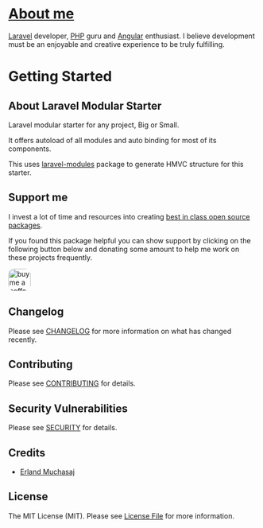 # [About me](https://erlandmuchasaj.tech)

[Laravel](https://laravel.com/) developer, [PHP](https://www.php.net/) guru and [Angular](https://angular.io/) 
enthusiast. I believe development must be an enjoyable and creative experience to be truly fulfilling.

# Getting Started

## About Laravel Modular Starter 
Laravel modular starter for any project, Big or Small. 

It offers autoload of all modules and auto binding for most of its components. 

This uses [laravel-modules](https://github.com/erlandmuchasaj/laravel-modules) package to generate HMVC structure for this starter.

## Support me

I invest a lot of time and resources into creating [best in class open source packages](https://github.com/erlandmuchasaj?tab=repositories).

If you found this package helpful you can show support by clicking on the following button below and donating some amount to help me work on these projects frequently.

<a href="https://www.buymeacoffee.com/erland" target="_blank">
    <img src="https://www.buymeacoffee.com/assets/img/guidelines/download-assets-2.svg" style="height: 45px; border-radius: 12px" alt="buy me a coffee"/>
</a>

## Changelog

Please see [CHANGELOG](CHANGELOG.md) for more information on what has changed recently.

## Contributing

Please see [CONTRIBUTING](CONTRIBUTING.md) for details.

## Security Vulnerabilities

Please see [SECURITY](SECURITY.md) for details.

## Credits

- [Erland Muchasaj](https://github.com/erlandmuchasaj)

## License

The MIT License (MIT). Please see [License File](LICENSE.md) for more information.

